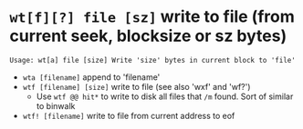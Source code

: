 <!-- TITLE: wt -->

#  `wt[f][?] file [sz]` write to file (from current seek, blocksize or sz bytes)


```
Usage: wt[a] file [size] Write 'size' bytes in current block to 'file'
```


- `wta [filename]` append to 'filename'
- `wtf [filename] [size]` write  to file (see also 'wxf' and 'wf?')
	- Use `wtf @@ hit*` to write to disk all files that `/m` found. Sort of similar to binwalk
- `wtf! [filename]` write to file from current address to eof

<p hidden>wta wtf</p>